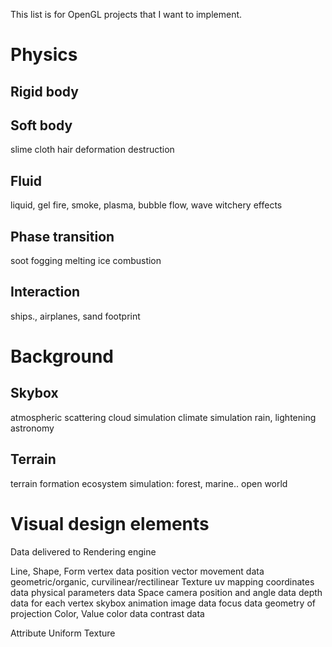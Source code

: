 


This list is for OpenGL projects that I want to implement.

# Physics

## Rigid body

## Soft body
slime cloth hair
deformation
destruction

## Fluid
liquid, gel
fire, smoke, plasma, bubble
flow, wave
witchery effects

## Phase transition
soot
fogging
melting ice
combustion

## Interaction
ships., airplanes, sand footprint



# Background

## Skybox
atmospheric scattering
cloud simulation
climate simulation
	rain, lightening
astronomy

## Terrain
terrain formation
ecosystem simulation: forest, marine..
open world






# Visual design elements
Data delivered to Rendering engine

Line, Shape, Form
	vertex data
		position vector
	movement data
		geometric/organic, curvilinear/rectilinear
Texture
	uv mapping coordinates data
	physical parameters data
Space
	camera position and angle data
	depth data for each vertex
	skybox animation image data
	focus data
		geometry of projection
Color, Value
	color data
	contrast data


Attribute
Uniform
Texture

